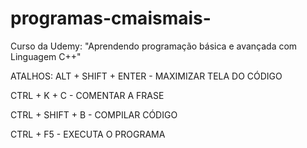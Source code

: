 # programas-cmaismais-
Curso da Udemy: "Aprendendo programação básica e avançada com Linguagem C++"

ATALHOS:
ALT + SHIFT + ENTER  - MAXIMIZAR TELA DO CÓDIGO 

CTRL + K + C - COMENTAR A FRASE 

CTRL + SHIFT + B - COMPILAR CÓDIGO 

CTRL + F5 - EXECUTA O PROGRAMA

